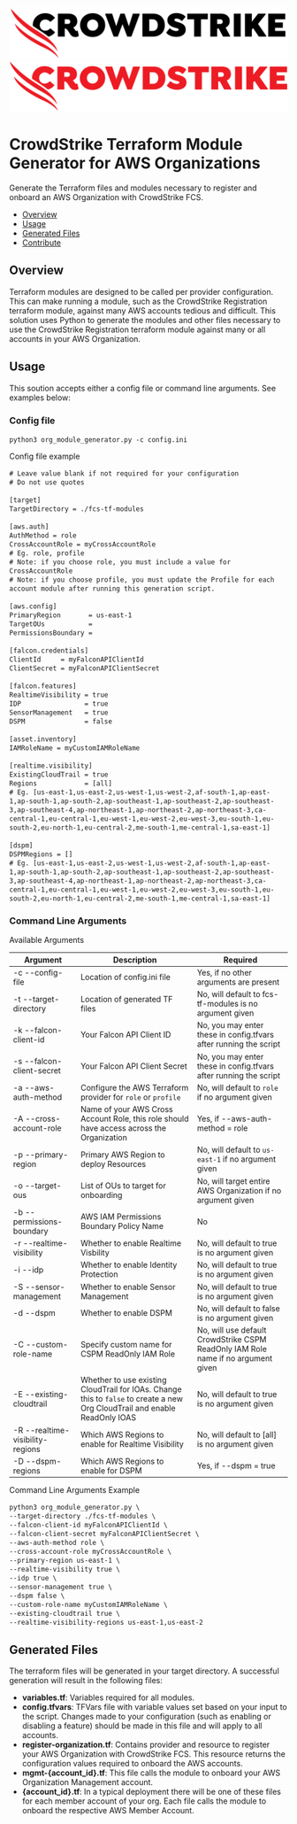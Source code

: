 ![CrowdStrike FalconPy](https://raw.githubusercontent.com/CrowdStrike/falconpy/main/docs/asset/cs-logo.png#gh-light-mode-only)
![CrowdStrike FalconPy](https://raw.githubusercontent.com/CrowdStrike/falconpy/main/docs/asset/cs-logo-red.png#gh-dark-mode-only)

# CrowdStrike Terraform Module Generator for AWS Organizations

Generate the Terraform files and modules necessary to register and onboard an AWS Organization with CrowdStrike FCS.

+ [Overview](#overview-)
+ [Usage](#usage-)
+ [Generated Files](#generated-files-)
+ [Contribute](#contribute-)


## Overview

Terraform modules are designed to be called per provider configuration.  This can make running a module, such as the CrowdStrike Registration terraform module, against many AWS accounts tedious and difficult.  This solution uses Python to generate the modules and other files necessary to use the CrowdStrike Registration terraform module against many or all accounts in your AWS Organization.

## Usage

This soution accepts either a config file or command line arguments.  See examples below:

### Config file

```
python3 org_module_generator.py -c config.ini
```

Config file example

```
# Leave value blank if not required for your configuration
# Do not use quotes

[target]
TargetDirectory = ./fcs-tf-modules

[aws.auth]
AuthMethod = role
CrossAccountRole = myCrossAccountRole
# Eg. role, profile
# Note: if you choose role, you must include a value for CrossAccountRole
# Note: if you choose profile, you must update the Profile for each account module after running this generation script.

[aws.config]
PrimaryRegion       = us-east-1
TargetOUs           = 
PermissionsBoundary = 

[falcon.credentials]
ClientId     = myFalconAPIClientId
ClientSecret = myFalconAPIClientSecret

[falcon.features]
RealtimeVisibility = true
IDP                = true
SensorManagement   = true
DSPM               = false

[asset.inventory]
IAMRoleName = myCustomIAMRoleName

[realtime.visibility]
ExistingCloudTrail = true
Regions            = [all]
# Eg. [us-east-1,us-east-2,us-west-1,us-west-2,af-south-1,ap-east-1,ap-south-1,ap-south-2,ap-southeast-1,ap-southeast-2,ap-southeast-3,ap-southeast-4,ap-northeast-1,ap-northeast-2,ap-northeast-3,ca-central-1,eu-central-1,eu-west-1,eu-west-2,eu-west-3,eu-south-1,eu-south-2,eu-north-1,eu-central-2,me-south-1,me-central-1,sa-east-1]

[dspm]
DSPMRegions = []
# Eg. [us-east-1,us-east-2,us-west-1,us-west-2,af-south-1,ap-east-1,ap-south-1,ap-south-2,ap-southeast-1,ap-southeast-2,ap-southeast-3,ap-southeast-4,ap-northeast-1,ap-northeast-2,ap-northeast-3,ca-central-1,eu-central-1,eu-west-1,eu-west-2,eu-west-3,eu-south-1,eu-south-2,eu-north-1,eu-central-2,me-south-1,me-central-1,sa-east-1]

```

### Command Line Arguments
Available Arguments

| Argument | Description | Required |
| -------- | ----------- | -------- |
|-c --config-file | Location of config.ini file | Yes, if no other arguments are present |
|-t --target-directory | Location of generated TF files | No, will default to fcs-tf-modules is no argument given |
|-k --falcon-client-id | Your Falcon API Client ID | No, you may enter these in config.tfvars after running the script |
|-s --falcon-client-secret | Your Falcon API Client Secret | No, you may enter these in config.tfvars after running the script |
|-a --aws-auth-method | Configure the AWS Terraform provider for `role` or `profile` | No, will default to `role` if no argument given |
|-A --cross-account-role | Name of your AWS Cross Account Role, this role should have access across the Organization | Yes, if --aws-auth-method = role |
|-p --primary-region | Primary AWS Region to deploy Resources | No, will default to `us-east-1` if no argument given |
|-o --target-ous | List of OUs to target for onboarding | No, will target entire AWS Organization if no argument given |
|-b --permissions-boundary | AWS IAM Permissions Boundary Policy Name| No |
|-r --realtime-visibility | Whether to enable Realtime Visbility | No, will default to true is no argument given |
|-i --idp | Whether to enable Identity Protection | No, will default to true is no argument given |
|-S --sensor-management | Whether to enable Sensor Management | No, will default to true is no argument given |
|-d --dspm | Whether to enable DSPM | No, will default to false is no argument given |
|-C --custom-role-name | Specify custom name for CSPM ReadOnly IAM Role | No, will use default CrowdStrike CSPM ReadOnly IAM Role name if no argument given |
|-E --existing-cloudtrail | Whether to use existing CloudTrail for IOAs.  Change this to `false` to create a new Org CloudTrail and enable ReadOnly IOAS | No, will default to true is no argument given |
|-R --realtime-visibility-regions | Which AWS Regions to enable for Realtime Visibility | No, will default to [all] is no argument given |
|-D --dspm-regions | Which AWS Regions to enable for DSPM | Yes, if --dspm = true |


Command Line Arguments Example

```
python3 org_module_generator.py \
--target-directory ./fcs-tf-modules \
--falcon-client-id myFalconAPIClientId \
--falcon-client-secret myFalconAPIClientSecret \
--aws-auth-method role \
--cross-account-role myCrossAccountRole \
--primary-region us-east-1 \
--realtime-visibility true \
--idp true \
--sensor-management true \
--dspm false \
--custom-role-name myCustomIAMRoleName \
--existing-cloudtrail true \
--realtime-visibility-regions us-east-1,us-east-2
```

## Generated Files
The terraform files will be generated in your target directory.  A successful generation will result in the following files:

- **variables.tf**: Variables required for all modules.
- **config.tfvars**: TFVars file with variable values set based on your input to the script.  Changes made to your configuration (such as enabling or disabling a feature) should be made in this file and will apply to all accounts.
- **register-organization.tf**: Contains provider and resource to register your AWS Organization with CrowdStrike FCS.  This resource returns the configuration values required to onboard the AWS accounts.
- **mgmt-{account_id}.tf**: This file calls the module to onboard your AWS Organization Management account.
- **{account_id}.tf**: In a typical deployment there will be one of these files for each member account of your org.  Each file calls the module to onboard the respective AWS Member Account.
